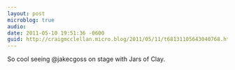 ```yaml
---
layout: post
microblog: true
audio: 
date: 2011-05-10 19:51:36 -0600
guid: http://craigmcclellan.micro.blog/2011/05/11/t68131105643040768.html
---
```

So cool seeing @jakecgoss on stage with Jars of Clay.
